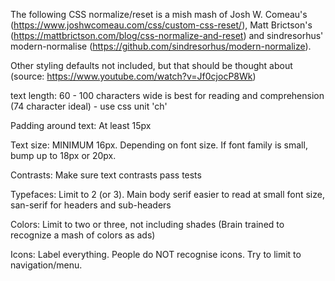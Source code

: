 The following CSS normalize/reset is a mish mash of Josh W. Comeau's (https://www.joshwcomeau.com/css/custom-css-reset/), Matt Brictson's (https://mattbrictson.com/blog/css-normalize-and-reset) and sindresorhus' modern-normalise (https://github.com/sindresorhus/modern-normalize).


Other styling defaults not included, but that should be thought about (source: https://www.youtube.com/watch?v=Jf0cjocP8Wk)

text length: 60 - 100 characters wide is best for reading and comprehension (74 character ideal) - use css unit 'ch'

Padding around text: At least 15px

Text size: MINIMUM 16px. Depending on font size. If font family is small, bump up to  18px or 20px.

Contrasts: Make sure text contrasts pass tests

Typefaces: Limit to 2 (or 3). Main body serif easier to read at small font size, san-serif for headers and sub-headers

Colors: Limit to two or three, not including shades (Brain trained to recognize a mash of colors as ads)

Icons: Label everything. People do NOT recognise icons. Try to limit to navigation/menu.